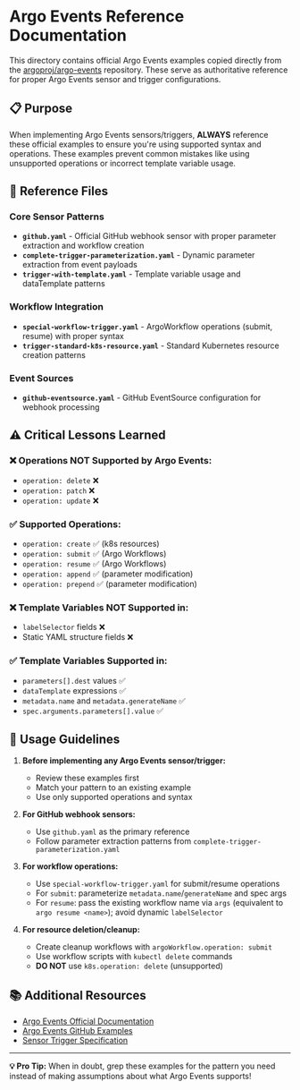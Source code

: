 # Argo Events Reference Documentation

This directory contains official Argo Events examples copied directly from the [argoproj/argo-events](https://github.com/argoproj/argo-events) repository. These serve as authoritative reference for proper Argo Events sensor and trigger configurations.

## 📋 Purpose

When implementing Argo Events sensors/triggers, **ALWAYS** reference these official examples to ensure you're using supported syntax and operations. These examples prevent common mistakes like using unsupported operations or incorrect template variable usage.

## 📂 Reference Files

### Core Sensor Patterns
- **`github.yaml`** - Official GitHub webhook sensor with proper parameter extraction and workflow creation
- **`complete-trigger-parameterization.yaml`** - Dynamic parameter extraction from event payloads  
- **`trigger-with-template.yaml`** - Template variable usage and dataTemplate patterns

### Workflow Integration  
- **`special-workflow-trigger.yaml`** - ArgoWorkflow operations (submit, resume) with proper syntax
- **`trigger-standard-k8s-resource.yaml`** - Standard Kubernetes resource creation patterns

### Event Sources
- **`github-eventsource.yaml`** - GitHub EventSource configuration for webhook processing

## ⚠️ Critical Lessons Learned

### ❌ **Operations NOT Supported by Argo Events:**
- `operation: delete` ❌ 
- `operation: patch` ❌
- `operation: update` ❌

### ✅ **Supported Operations:**
- `operation: create` ✅ (k8s resources)
- `operation: submit` ✅ (Argo Workflows)  
- `operation: resume` ✅ (Argo Workflows)
- `operation: append` ✅ (parameter modification)
- `operation: prepend` ✅ (parameter modification)

### ❌ **Template Variables NOT Supported in:**
- `labelSelector` fields ❌
- Static YAML structure fields ❌

### ✅ **Template Variables Supported in:**
- `parameters[].dest` values ✅
- `dataTemplate` expressions ✅  
- `metadata.name` and `metadata.generateName` ✅
- `spec.arguments.parameters[].value` ✅

## 🎯 Usage Guidelines

1. **Before implementing any Argo Events sensor/trigger:**
   - Review these examples first
   - Match your pattern to an existing example
   - Use only supported operations and syntax

2. **For GitHub webhook sensors:**
   - Use `github.yaml` as the primary reference
   - Follow parameter extraction patterns from `complete-trigger-parameterization.yaml`

3. **For workflow operations:**
   - Use `special-workflow-trigger.yaml` for submit/resume operations
   - For `submit`: parameterize `metadata.name`/`generateName` and spec args
   - For `resume`: pass the existing workflow name via `args` (equivalent to `argo resume <name>`); avoid dynamic `labelSelector`

4. **For resource deletion/cleanup:**
   - Create cleanup workflows with `argoWorkflow.operation: submit` 
   - Use workflow scripts with `kubectl delete` commands
   - **DO NOT** use `k8s.operation: delete` (unsupported)

## 📚 Additional Resources

- [Argo Events Official Documentation](https://argoproj.github.io/argo-events/)
- [Argo Events GitHub Examples](https://github.com/argoproj/argo-events/tree/master/examples)
- [Sensor Trigger Specification](https://argoproj.github.io/argo-events/concepts/trigger/)

---

**💡 Pro Tip:** When in doubt, grep these examples for the pattern you need instead of making assumptions about what Argo Events supports!
